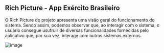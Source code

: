 ## Rich Picture - App Exército Brasileiro
O Rich Picture do projeto apresenta uma visão geral do funcionamento do sistema. Sendo assim, podemos observar que, ao interagir com o sistema, o usuário consegue usufruir de diversas funcionalidades fornecidas pelo aplicativo que, por sua vez, interage com outros sistemas externos.

![image](https://user-images.githubusercontent.com/72039007/176483675-cb05daf5-7150-4d72-b669-2cdcab7e8a14.png)
